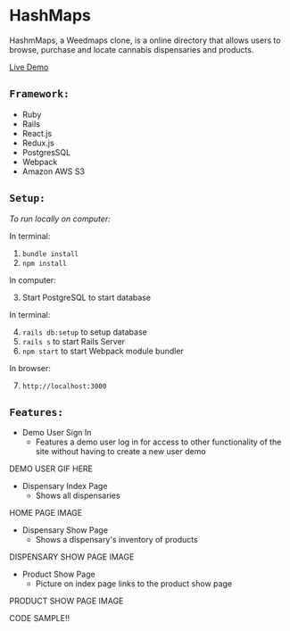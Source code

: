 # HashMaps

HashmMaps, a Weedmaps clone, is a online directory that allows users to browse, purchase and locate cannabis dispensaries and products.

[Live Demo](https://hash-maps.herokuapp.com/#/)

## `Framework:`
* Ruby
* Rails
* React.js
* Redux.js
* PostgresSQL
* Webpack
* Amazon AWS S3

## `Setup:`
*To run locally on computer:*

In terminal:

1. `bundle install`
2. `npm install`

In computer:

3. Start PostgreSQL to start database

In terminal: 

4. `rails db:setup` to setup database 
5. `rails s` to start Rails Server 
6. `npm start` to start Webpack module bundler

In browser: 

7. `http://localhost:3000`

## `Features:`
* Demo User Sign In
  * Features a demo user log in for access to other functionality of the site without having to create a new user
demo

DEMO USER GIF HERE

* Dispensary Index Page
  * Shows all dispensaries

HOME PAGE IMAGE

* Dispensary Show Page
  * Shows a dispensary's inventory of products

DISPENSARY SHOW PAGE IMAGE

* Product Show Page
  * Picture on index page links to the product show page

PRODUCT SHOW PAGE IMAGE

CODE SAMPLE!!
